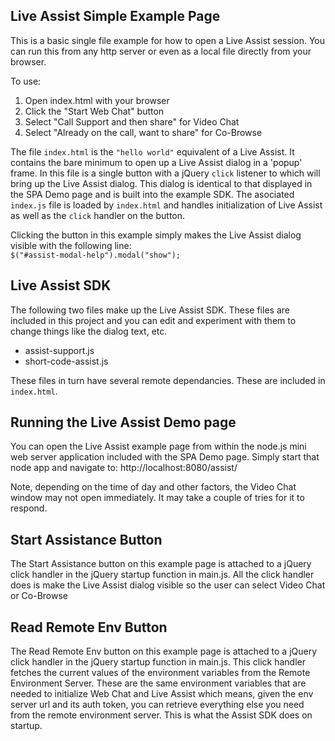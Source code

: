 ## Live Assist Simple Example Page

This is a basic single file example for how to open a Live Assist session.
You can run this from any http server or even as a local file directly from your browser. 

To use:
1. Open index.html with your browser
2. Click the "Start Web Chat" button
3. Select "Call Support and then share" for Video Chat
4. Select "Already on the call, want to share" for Co-Browse

The file `index.html` is the `"hello world"` equivalent of a Live Assist.  It contains the bare minimum to open up a Live Assist dialog in a 'popup' frame.  In this file is a single button with a jQuery `click` listener to which will bring up the Live Assist dialog. This dialog is identical to that displayed in the SPA Demo page and is built into the example SDK.  The asociated `index.js` file is loaded by `index.html` and handles initialization of Live Assist as well as the `click` handler on the button. 

Clicking the button in this example simply makes the Live Assist dialog visible with the following line:<br>
`$("#assist-modal-help").modal("show");`

## Live Assist SDK
The following two files make up the Live Assist  SDK. These files are included in this project and you can edit and experiment with them to change things like the dialog text, etc.
  - assist-support.js  
  - short-code-assist.js

These files in turn have several remote dependancies. These are included in `index.html`. 

## Running the Live Assist Demo page

You can  open the Live Assist example page from within the node.js mini web server application included with the SPA Demo page.  Simply start that node app and navigate to: http://localhost:8080/assist/ 

Note, depending on the time of day and other factors, the Video Chat window may not open immediately. It may take a couple of tries for it to respond.

## Start Assistance Button

The Start Assistance button on this example page is attached to a jQuery click handler in the jQuery startup function in main.js.  All the click handler does is make the Live Assist dialog visible so the user can select Video Chat or Co-Browse

## Read Remote Env Button

The Read Remote Env button on this example page is attached to a jQuery click handler in the jQuery startup function in main.js.  This click handler fetches the current values of the environment variables from the Remote Environment Server. These are the same environment variables that are needed to initialize Web Chat and Live Assist which means, given the env server url and its auth token, you can retrieve everything else you need from the remote environment server.  This is what the Assist SDK does on startup.
